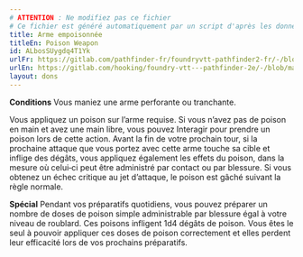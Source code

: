 ```yaml
---
# ATTENTION : Ne modifiez pas ce fichier
# Ce fichier est généré automatiquement par un script d'après les données du module Foundry VTT officiel et de sa traduction
title: Arme empoisonnée
titleEn: Poison Weapon
id: ALbosSUygdq4T1Yk
urlFr: https://gitlab.com/pathfinder-fr/foundryvtt-pathfinder2-fr/-/blob/master/data/feats/ALbosSUygdq4T1Yk.htm
urlEn: https://gitlab.com/hooking/foundry-vtt---pathfinder-2e/-/blob/master/packs/data/feats.db/poison-weapon.json
layout: dons
---
```

**Conditions** Vous maniez une arme perforante ou tranchante.

Vous appliquez un poison sur l’arme requise. Si vous n’avez pas de poison en main et avez une main libre, vous pouvez Interagir pour prendre un poison lors de cette action. Avant la fin de votre prochain tour, si la prochaine attaque que vous portez avec cette arme touche sa cible et inflige des dégâts, vous appliquez également les effets du poison, dans la mesure où celui‑ci peut être administré par contact ou par blessure. Si vous obtenez un échec critique au jet d’attaque, le poison est gâché suivant la règle normale.

**Spécial** Pendant vos préparatifs quotidiens, vous pouvez préparer un nombre de doses de poison simple administrable par blessure égal à votre niveau de roublard. Ces poisons infligent 1d4 dégâts de poison. Vous êtes le seul à pouvoir appliquer ces doses de poison correctement et elles perdent leur efficacité lors de vos prochains préparatifs.
